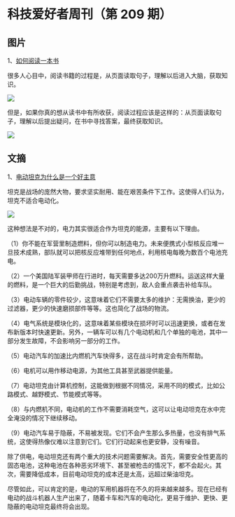 # 科技爱好者周刊（第 209 期）

## 图片

1、[如何阅读一本书](https://dkb.io/post/how-to-read-a-book)

很多人心目中，阅读书籍的过程是，从页面读取句子，理解以后进入大脑，获取知识。

![](https://cdn.beekka.com/blogimg/asset/202202/bg2022021601.webp)

但是，如果你真的想从读书中有所收获，阅读过程应该是这样的：从页面读取句子，理解以后提出疑问，在书中寻找答案，最终获取知识。

![](https://cdn.beekka.com/blogimg/asset/202202/bg2022021602.webp)

## 文摘

1、[电动坦克为什么是一个好主意](https://nodum.org/10-reasons-for-electric-tanks/)

坦克是战场的庞然大物，要求坚实耐用、能在艰苦条件下工作。这使得人们认为，坦克不适合电动化。

![](https://cdn.beekka.com/blogimg/asset/202202/bg2022020613.webp)

这种想法是不对的，电力其实很适合作为坦克的能源，主要有以下理由。

（1）你不能在军营里制造燃料，但你可以制造电力。未来便携式小型核反应堆一旦技术成熟，部队就可以把核反应堆带到任何地点，利用核电每晚为数百个电池充电。

（2）一个美国陆军装甲师在行进时，每天需要多达200万升燃料。运送这样大量的燃料，是一个巨大的后勤挑战，特别是考虑到，敌人会重点袭击补给车队。

（3）电动车辆的零件较少，这意味着它们不需要太多的维护：无需换油，更少的过滤器，更少的快速磨损部件等等。这也简化了战场的物流。

（4）电气系统是模块化的，这意味着某些模块在损坏时可以迅速更换，或者在发布新版本时快速更新。另外，一辆车可以有几个电动机和几个单独的电池，其中一部分发生故障，不会影响另一部分的工作。

（5）电动汽车的加速比内燃机汽车快得多，这在战斗时肯定会有所帮助。

（6）电机可以用作移动电源，为其他工具甚至武器提供能量。

（7）电动坦克由计算机控制，这能做到根据不同情况，采用不同的模式，比如公路模式、越野模式、节能模式等等。

（8）与内燃机不同，电动机的工作不需要消耗空气，这可以让电动坦克在水中完全淹没的情况下继续移动。

（9）电动汽车易于隐蔽，不易被发现。它们不会产生那么多热量，也没有排气系统，这使得热像仪难以注意到它们。它们行动起来也更安静，没有噪音。

除了供电，电动坦克还有两个重大的技术问题需要解决。首先，需要安全性更高的固态电池，这种电池在各种恶劣环境下、甚至被枪击的情况下，都不会起火。其次，需要降低成本，目前电动坦克的成本还是太高，远超过柴油坦克。

尽管如此，可以肯定的是，电动的军用机器将在不久的将来越来越多。现在已经有电动的战斗机器人生产出来了，随着卡车和汽车的电动化，更易于维护、更快、更隐蔽的电动坦克最终将会出现。
